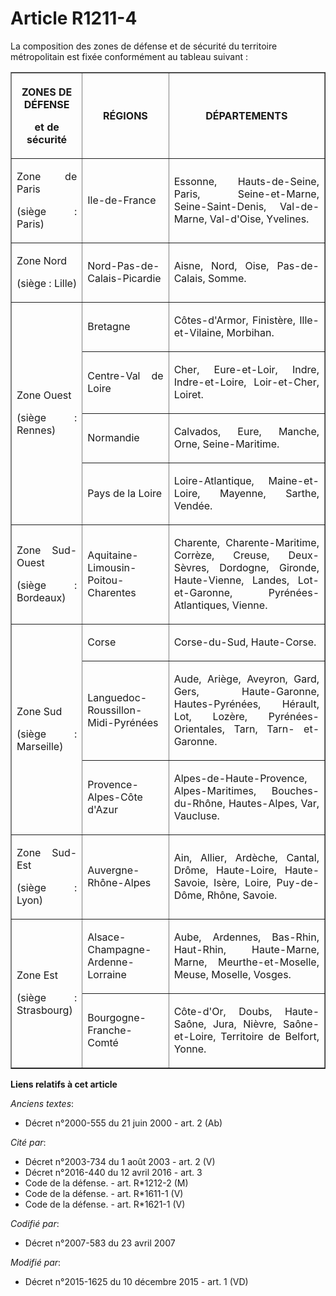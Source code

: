 # Article R1211-4

La composition des zones de défense et de sécurité du territoire métropolitain est fixée conformément au tableau suivant : 

<table border="1">
    <tbody>
      <tr>
        <th>

ZONES DE DÉFENSE 

et de sécurité 

</th>
        <th>

RÉGIONS 

</th>
        <th>

DÉPARTEMENTS 

</th>
      </tr>
      <tr>
        <td align="justify">

Zone de Paris 

(siège : Paris) 

</td>
        <td align="justify">

Ile-de-France 

</td>
        <td align="justify">

Essonne, Hauts-de-Seine, Paris, Seine-et-Marne, Seine-Saint-Denis, Val-de-Marne, Val-d'Oise, Yvelines. 

</td>
      </tr>
      <tr>
        <td align="justify">

Zone Nord 

(siège : Lille) 

</td>
        <td align="justify">

Nord-Pas-de-Calais-Picardie 

</td>
        <td align="justify">

Aisne, Nord, Oise, Pas-de-Calais, Somme. 

</td>
      </tr>
      <tr>
        <td rowspan="4" align="justify">

Zone Ouest 

(siège : Rennes) 

</td>
        <td align="justify">

Bretagne 

</td>
        <td align="justify">

Côtes-d'Armor, Finistère, Ille-et-Vilaine, Morbihan. 

</td>
      </tr>
      <tr>
        <td align="justify">

Centre-Val de Loire 

</td>
        <td align="justify">

Cher, Eure-et-Loir, Indre, Indre-et-Loire, Loir-et-Cher, Loiret. 

</td>
      </tr>
      <tr>
        <td align="justify">

Normandie 

</td>
        <td align="justify">

Calvados, Eure, Manche, Orne, Seine-Maritime. 

</td>
      </tr>
      <tr>
        <td align="justify">

Pays de la Loire 

</td>
        <td align="justify">

Loire-Atlantique, Maine-et-Loire, Mayenne, Sarthe, Vendée. 

</td>
      </tr>
      <tr>
        <td align="justify">

Zone Sud-Ouest 

(siège : Bordeaux) 

</td>
        <td align="justify">

Aquitaine-Limousin-Poitou-Charentes 

</td>
        <td align="justify">

Charente,  Charente-Maritime, Corrèze, Creuse, Deux-Sèvres, Dordogne, Gironde,  Haute-Vienne, Landes, Lot-et-Garonne,
Pyrénées-Atlantiques, Vienne. 

</td>
      </tr>
      <tr>
        <td rowspan="3" align="justify">

Zone Sud 

(siège : Marseille) 

</td>
        <td align="justify">

Corse 

</td>
        <td align="justify">

Corse-du-Sud, Haute-Corse. 

</td>
      </tr>
      <tr>
        <td align="justify">

Languedoc-Roussillon-Midi-Pyrénées 

</td>
        <td align="justify">

Aude,  Ariège, Aveyron, Gard, Gers, Haute-Garonne, Hautes-Pyrénées, Hérault,  Lot, Lozère, Pyrénées-Orientales, Tarn, Tarn-
et-Garonne. 

</td>
      </tr>
      <tr>
        <td align="justify">

Provence-Alpes-Côte d'Azur 

</td>
        <td align="justify">

Alpes-de-Haute-Provence, Alpes-Maritimes, Bouches-du-Rhône, Hautes-Alpes, Var, Vaucluse. 

</td>
      </tr>
      <tr>
        <td align="justify">

Zone Sud-Est 

(siège : Lyon) 

</td>
        <td align="justify">

Auvergne-Rhône-Alpes 

</td>
        <td align="justify">

Ain, Allier, Ardèche, Cantal, Drôme, Haute-Loire, Haute-Savoie, Isère, Loire, Puy-de-Dôme, Rhône, Savoie. 

</td>
      </tr>
      <tr>
        <td align="justify" rowspan="2">

Zone Est 

(siège : Strasbourg) 

</td>
        <td align="justify">

Alsace-Champagne-Ardenne-Lorraine 

</td>
        <td align="justify">

Aube, Ardennes, Bas-Rhin, Haut-Rhin, Haute-Marne, Marne, Meurthe-et-Moselle, Meuse, Moselle, Vosges. 

</td>
      </tr>
      <tr>
        <td align="justify">

Bourgogne-Franche-Comté 

</td>
        <td align="justify">

Côte-d'Or, Doubs, Haute-Saône, Jura, Nièvre, Saône-et-Loire, Territoire de Belfort, Yonne.</td>
      </tr>
    </tbody>
  </table>

**Liens relatifs à cet article**

_Anciens textes_:

  - Décret n°2000-555 du 21 juin 2000 - art. 2 (Ab)

_Cité par_:

  - Décret n°2003-734 du 1 août 2003 - art. 2 (V)
  - Décret n°2016-440 du 12 avril 2016 - art. 3
  - Code de la défense. - art. R*1212-2 (M)
  - Code de la défense. - art. R*1611-1 (V)
  - Code de la défense. - art. R*1621-1 (V)

_Codifié par_:

  - Décret n°2007-583 du 23 avril 2007

_Modifié par_:

  - Décret n°2015-1625 du 10 décembre 2015 - art. 1 (VD)
